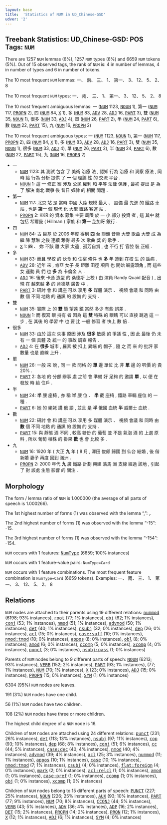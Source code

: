```yaml
---
layout: base
title:  'Statistics of NUM in UD_Chinese-GSD'
udver: '2'
---
```


## Treebank Statistics: UD_Chinese-GSD: POS Tags: `NUM`

There are 1257 `NUM` lemmas (6%), 1257 `NUM` types (6%) and 6659 `NUM` tokens (5%).
Out of 15 observed tags, the rank of `NUM` is: 4 in number of lemmas, 4 in number of types and 6 in number of tokens.

The 10 most frequent `NUM` lemmas: 一、 兩、 三、 1、 第一、 3、 12、 5、 2、 8

The 10 most frequent `NUM` types:  一、 兩、 三、 1、 第一、 3、 12、 5、 2、 8

The 10 most frequent ambiguous lemmas: 一 (<tt><a href="zh_gsd-pos-NUM.html">NUM</a></tt> 1123, <tt><a href="zh_gsd-pos-NOUN.html">NOUN</a></tt> 1), 第一 (<tt><a href="zh_gsd-pos-NUM.html">NUM</a></tt> 117, <tt><a href="zh_gsd-pos-PROPN.html">PROPN</a></tt> 2), 四 (<tt><a href="zh_gsd-pos-NUM.html">NUM</a></tt> 84, <tt><a href="zh_gsd-pos-X.html">X</a></tt> 1), 多 (<tt><a href="zh_gsd-pos-NUM.html">NUM</a></tt> 83, <tt><a href="zh_gsd-pos-ADV.html">ADV</a></tt> 28, <tt><a href="zh_gsd-pos-ADJ.html">ADJ</a></tt> 16, <tt><a href="zh_gsd-pos-PART.html">PART</a></tt> 3), 雙 (<tt><a href="zh_gsd-pos-NUM.html">NUM</a></tt> 35, <tt><a href="zh_gsd-pos-NOUN.html">NOUN</a></tt> 1), 很多 (<tt><a href="zh_gsd-pos-NUM.html">NUM</a></tt> 33, <tt><a href="zh_gsd-pos-ADJ.html">ADJ</a></tt> 4), 單 (<tt><a href="zh_gsd-pos-NUM.html">NUM</a></tt> 26, <tt><a href="zh_gsd-pos-PART.html">PART</a></tt> 2), 半 (<tt><a href="zh_gsd-pos-NUM.html">NUM</a></tt> 24, <tt><a href="zh_gsd-pos-PART.html">PART</a></tt> 6), 數 (<tt><a href="zh_gsd-pos-NUM.html">NUM</a></tt> 22, <tt><a href="zh_gsd-pos-PART.html">PART</a></tt> 15), 九 (<tt><a href="zh_gsd-pos-NUM.html">NUM</a></tt> 16, <tt><a href="zh_gsd-pos-PROPN.html">PROPN</a></tt> 2)

The 10 most frequent ambiguous types:  一 (<tt><a href="zh_gsd-pos-NUM.html">NUM</a></tt> 1123, <tt><a href="zh_gsd-pos-NOUN.html">NOUN</a></tt> 1), 第一 (<tt><a href="zh_gsd-pos-NUM.html">NUM</a></tt> 117, <tt><a href="zh_gsd-pos-PROPN.html">PROPN</a></tt> 2), 四 (<tt><a href="zh_gsd-pos-NUM.html">NUM</a></tt> 84, <tt><a href="zh_gsd-pos-X.html">X</a></tt> 1), 多 (<tt><a href="zh_gsd-pos-NUM.html">NUM</a></tt> 83, <tt><a href="zh_gsd-pos-ADV.html">ADV</a></tt> 28, <tt><a href="zh_gsd-pos-ADJ.html">ADJ</a></tt> 16, <tt><a href="zh_gsd-pos-PART.html">PART</a></tt> 3), 雙 (<tt><a href="zh_gsd-pos-NUM.html">NUM</a></tt> 35, <tt><a href="zh_gsd-pos-NOUN.html">NOUN</a></tt> 1), 很多 (<tt><a href="zh_gsd-pos-NUM.html">NUM</a></tt> 33, <tt><a href="zh_gsd-pos-ADJ.html">ADJ</a></tt> 4), 單 (<tt><a href="zh_gsd-pos-NUM.html">NUM</a></tt> 26, <tt><a href="zh_gsd-pos-PART.html">PART</a></tt> 2), 半 (<tt><a href="zh_gsd-pos-NUM.html">NUM</a></tt> 24, <tt><a href="zh_gsd-pos-PART.html">PART</a></tt> 6), 數 (<tt><a href="zh_gsd-pos-NUM.html">NUM</a></tt> 22, <tt><a href="zh_gsd-pos-PART.html">PART</a></tt> 15), 九 (<tt><a href="zh_gsd-pos-NUM.html">NUM</a></tt> 16, <tt><a href="zh_gsd-pos-PROPN.html">PROPN</a></tt> 2)


* 一
  * <tt><a href="zh_gsd-pos-NUM.html">NUM</a></tt> 1123: 其 測試 包含 了 美術 治療 法 , 認知 行為 治療 和 洞察 療法 , 同時 給 行為 分析 提供 了 <b>一</b> 個 理論 性 的 交流 平台 .
  * <tt><a href="zh_gsd-pos-NOUN.html">NOUN</a></tt> 1: 這 <b>一</b> 修正 案 涉及 公民 權利 和 平等 法律 保護 , 最初 提出 是 為了 解決 南北 戰爭 後 昔日 奴隸 的 相關 問題 .
* 第一
  * <tt><a href="zh_gsd-pos-NUM.html">NUM</a></tt> 117: 北京 站 是 當時 中國 大陸 規模 最大 、 設備 最 先進 的 鐵路 車站 , 也是 <b>第一</b> 個 現代 化 大型 鐵路 客運 站 .
  * <tt><a href="zh_gsd-pos-PROPN.html">PROPN</a></tt> 2: KKR 的 資本 募集 主要 局限 於 一 小 部分 投資 者 , 這 其中 就 包括 希爾曼 ( Hillman ) 家族 和 <b>第一</b> 芝加哥 銀行 .
* 四
  * <tt><a href="zh_gsd-pos-NUM.html">NUM</a></tt> 84: 古 巨基 於 2006 年度 得到 <b>四</b> 台 聯頒 音樂 大獎 歌曲 大獎 成 為 繼 陳 慧琳 之後 連續 奪得 最多 次 歌曲 獎 的 歌手 .
  * <tt><a href="zh_gsd-pos-X.html">X</a></tt> 1: <b>四</b> 、 妳 不該 離 大家 太遠 , 孤芳自賞 , 也 不行 打 官腔 裝 正經 .
* 多
  * <tt><a href="zh_gsd-pos-NUM.html">NUM</a></tt> 83: 而且 學校 的 伙食 和 住宿 條件 也 <b>多</b> 年 遭到 在校 生 的 詬病 .
  * <tt><a href="zh_gsd-pos-ADV.html">ADV</a></tt> 28: 近年 來 , 肯亞 女子 長 距離 田徑 項目 也 開始 嶄露頭角 , 而 這些 女 運動 員 們 也 <b>多</b> 為 卡倫金 人 .
  * <tt><a href="zh_gsd-pos-ADJ.html">ADJ</a></tt> 16: 後來 卡通 造型 的 桑德斯 上校 ( 由 演員 Randy Quaid 配音 ) , 出現 在 越來越 <b>多</b> 的 肯德基 廣告 中 .
  * <tt><a href="zh_gsd-pos-PART.html">PART</a></tt> 3: 研討 會 和 講座 可以 享用 <b>多</b> 媒體 演示 、 視頻 會議 和 同時 由 數 個 不同 地點 的 通訊 的 設備 的 支持 .
* 雙
  * <tt><a href="zh_gsd-pos-NUM.html">NUM</a></tt> 35: 實際 上 的 <b>雙</b> 筒 望遠 鏡 當然 多少 有些 誤差 .
  * <tt><a href="zh_gsd-pos-NOUN.html">NOUN</a></tt> 1: 而 復寫 眼 持有 者 因為 這 <b>雙</b> 特殊 的 眼睛 可以 直接 跳過 這 一 步 , 在 其後 的 學習 中 也 要 比 一般 修習 者 快上 數 倍 .
* 很多
  * <tt><a href="zh_gsd-pos-NUM.html">NUM</a></tt> 33: 由於 這次 失事 原因 涉及 <b>很多</b> 敏感 的 爭議 性 , 因 此 最後 仍 未 有 一 個 具體 及 統一 的 事故 調查 報告 .
  * <tt><a href="zh_gsd-pos-ADJ.html">ADJ</a></tt> 4: 在 <b>很多</b> 城市 , 羅素 被 扣上 異端 的 帽子 , 隨 之 而 來 的 批評 家 數量 也是 直線 上升 .
* 單
  * <tt><a href="zh_gsd-pos-NUM.html">NUM</a></tt> 26: 一般 來 說 , 同 一 款 間格 的 <b>單</b> 邊 單位 比 非 <b>單</b> 邊 的 呎價 約 貴 20% .
  * <tt><a href="zh_gsd-pos-PART.html">PART</a></tt> 2: 各地 的 分部 辦事 處 之前 會 準備 好 足夠 的 邀請 <b>單</b> , 以 便 在 發放 時 給 住戶 .
* 半
  * <tt><a href="zh_gsd-pos-NUM.html">NUM</a></tt> 24: <b>半</b> 腰 座椅 , 亦 稱 <b>半</b> 腰 位 、 <b>半</b> 截 座椅 , 鐵路 車輛 座位 的 一 種 .
  * <tt><a href="zh_gsd-pos-PART.html">PART</a></tt> 6: 她 的 姥姥 講 俄 語 , 並且 是 <b>半</b> 俄國 血統 <b>半</b> 威爾士 血統 .
* 數
  * <tt><a href="zh_gsd-pos-NUM.html">NUM</a></tt> 22: 研討 會 和 講座 可以 享用 多 媒體 演示 、 視頻 會議 和 同時 由 <b>數</b> 個 不同 地點 的 通訊 的 設備 的 支持 .
  * <tt><a href="zh_gsd-pos-PART.html">PART</a></tt> 15: 與 靜態 酒 不同 , 較高 糖份 的 葡萄 並 不是 氣泡 酒 的 上選 原料 , 所以 葡萄 植株 的 掛果 <b>數</b> 也 會 比較 多 .
* 九
  * <tt><a href="zh_gsd-pos-NUM.html">NUM</a></tt> 16: 1920 年 ( 大正 <b>九</b> 年 ) 8 月 , 澤田 俊郎 歸國 到 仙台 結婚 , 後 偕 新婚 妻子 再度 回到 滿洲 .
  * <tt><a href="zh_gsd-pos-PROPN.html">PROPN</a></tt> 2: 2000 年代 <b>九</b> 廣 鐵路 計劃 興建 落馬 洲 支線 經過 該地 , 引起 了 對 該處 生態 影響 的 關注 .

## Morphology

The form / lemma ratio of `NUM` is 1.000000 (the average of all parts of speech is 1.000266).

The 1st highest number of forms (1) was observed with the lemma “,”: ,.

The 2nd highest number of forms (1) was observed with the lemma “-15”: -15.

The 3rd highest number of forms (1) was observed with the lemma “-154”: -154.

`NUM` occurs with 1 features: <tt><a href="zh_gsd-feat-NumType.html">NumType</a></tt> (6659; 100% instances)

`NUM` occurs with 1 feature-value pairs: `NumType=Card`

`NUM` occurs with 1 feature combinations.
The most frequent feature combination is `NumType=Card` (6659 tokens).
Examples: 一、 兩、 三、 1、 第一、 3、 12、 5、 2、 8


## Relations

`NUM` nodes are attached to their parents using 19 different relations: <tt><a href="zh_gsd-dep-nummod.html">nummod</a></tt> (6198; 93% instances), <tt><a href="zh_gsd-dep-root.html">root</a></tt> (77; 1% instances), <tt><a href="zh_gsd-dep-obj.html">obj</a></tt> (62; 1% instances), <tt><a href="zh_gsd-dep-conj.html">conj</a></tt> (53; 1% instances), <tt><a href="zh_gsd-dep-nmod.html">nmod</a></tt> (51; 1% instances), <tt><a href="zh_gsd-dep-advmod.html">advmod</a></tt> (50; 1% instances), <tt><a href="zh_gsd-dep-det.html">det</a></tt> (40; 1% instances), <tt><a href="zh_gsd-dep-nsubj.html">nsubj</a></tt> (32; 0% instances), <tt><a href="zh_gsd-dep-dep.html">dep</a></tt> (26; 0% instances), <tt><a href="zh_gsd-dep-acl.html">acl</a></tt> (15; 0% instances), <tt><a href="zh_gsd-dep-case-suff.html">case:suff</a></tt> (10; 0% instances), <tt><a href="zh_gsd-dep-nmod-tmod.html">nmod:tmod</a></tt> (10; 0% instances), <tt><a href="zh_gsd-dep-appos.html">appos</a></tt> (8; 0% instances), <tt><a href="zh_gsd-dep-obl.html">obl</a></tt> (8; 0% instances), <tt><a href="zh_gsd-dep-amod.html">amod</a></tt> (6; 0% instances), <tt><a href="zh_gsd-dep-ccomp.html">ccomp</a></tt> (5; 0% instances), <tt><a href="zh_gsd-dep-xcomp.html">xcomp</a></tt> (4; 0% instances), <tt><a href="zh_gsd-dep-punct.html">punct</a></tt> (3; 0% instances), <tt><a href="zh_gsd-dep-nsubj-pass.html">nsubj:pass</a></tt> (1; 0% instances)

Parents of `NUM` nodes belong to 9 different parts of speech: <tt><a href="zh_gsd-pos-NOUN.html">NOUN</a></tt> (6213; 93% instances), <tt><a href="zh_gsd-pos-VERB.html">VERB</a></tt> (152; 2% instances), <tt><a href="zh_gsd-pos-PART.html">PART</a></tt> (93; 1% instances),  (77; 1% instances), <tt><a href="zh_gsd-pos-NUM.html">NUM</a></tt> (70; 1% instances), <tt><a href="zh_gsd-pos-X.html">X</a></tt> (23; 0% instances), <tt><a href="zh_gsd-pos-ADJ.html">ADJ</a></tt> (15; 0% instances), <tt><a href="zh_gsd-pos-PROPN.html">PROPN</a></tt> (15; 0% instances), <tt><a href="zh_gsd-pos-SYM.html">SYM</a></tt> (1; 0% instances)

6304 (95%) `NUM` nodes are leaves.

191 (3%) `NUM` nodes have one child.

56 (1%) `NUM` nodes have two children.

108 (2%) `NUM` nodes have three or more children.

The highest child degree of a `NUM` node is 16.

Children of `NUM` nodes are attached using 24 different relations: <tt><a href="zh_gsd-dep-punct.html">punct</a></tt> (231; 26% instances), <tt><a href="zh_gsd-dep-det.html">det</a></tt> (113; 13% instances), <tt><a href="zh_gsd-dep-nsubj.html">nsubj</a></tt> (97; 11% instances), <tt><a href="zh_gsd-dep-cop.html">cop</a></tt> (93; 10% instances), <tt><a href="zh_gsd-dep-dep.html">dep</a></tt> (68; 8% instances), <tt><a href="zh_gsd-dep-conj.html">conj</a></tt> (51; 6% instances), <tt><a href="zh_gsd-dep-cc.html">cc</a></tt> (44; 5% instances), <tt><a href="zh_gsd-dep-case-dec.html">case:dec</a></tt> (40; 4% instances), <tt><a href="zh_gsd-dep-nmod.html">nmod</a></tt> (40; 4% instances), <tt><a href="zh_gsd-dep-advmod.html">advmod</a></tt> (39; 4% instances), <tt><a href="zh_gsd-dep-acl.html">acl</a></tt> (25; 3% instances), <tt><a href="zh_gsd-dep-nummod.html">nummod</a></tt> (11; 1% instances), <tt><a href="zh_gsd-dep-appos.html">appos</a></tt> (10; 1% instances), <tt><a href="zh_gsd-dep-case.html">case</a></tt> (10; 1% instances), <tt><a href="zh_gsd-dep-nmod-tmod.html">nmod:tmod</a></tt> (7; 1% instances), <tt><a href="zh_gsd-dep-csubj.html">csubj</a></tt> (4; 0% instances), <tt><a href="zh_gsd-dep-flat-foreign.html">flat:foreign</a></tt> (4; 0% instances), <tt><a href="zh_gsd-dep-mark.html">mark</a></tt> (2; 0% instances), <tt><a href="zh_gsd-dep-acl-relcl.html">acl:relcl</a></tt> (1; 0% instances), <tt><a href="zh_gsd-dep-amod.html">amod</a></tt> (1; 0% instances), <tt><a href="zh_gsd-dep-case-pref.html">case:pref</a></tt> (1; 0% instances), <tt><a href="zh_gsd-dep-ccomp.html">ccomp</a></tt> (1; 0% instances), <tt><a href="zh_gsd-dep-obj.html">obj</a></tt> (1; 0% instances), <tt><a href="zh_gsd-dep-xcomp.html">xcomp</a></tt> (1; 0% instances)

Children of `NUM` nodes belong to 15 different parts of speech: <tt><a href="zh_gsd-pos-PUNCT.html">PUNCT</a></tt> (227; 25% instances), <tt><a href="zh_gsd-pos-NOUN.html">NOUN</a></tt> (226; 25% instances), <tt><a href="zh_gsd-pos-AUX.html">AUX</a></tt> (93; 10% instances), <tt><a href="zh_gsd-pos-PART.html">PART</a></tt> (77; 9% instances), <tt><a href="zh_gsd-pos-NUM.html">NUM</a></tt> (70; 8% instances), <tt><a href="zh_gsd-pos-CCONJ.html">CCONJ</a></tt> (44; 5% instances), <tt><a href="zh_gsd-pos-VERB.html">VERB</a></tt> (43; 5% instances), <tt><a href="zh_gsd-pos-ADV.html">ADV</a></tt> (36; 4% instances), <tt><a href="zh_gsd-pos-ADP.html">ADP</a></tt> (16; 2% instances), <tt><a href="zh_gsd-pos-DET.html">DET</a></tt> (15; 2% instances), <tt><a href="zh_gsd-pos-PROPN.html">PROPN</a></tt> (14; 2% instances), <tt><a href="zh_gsd-pos-PRON.html">PRON</a></tt> (12; 1% instances), <tt><a href="zh_gsd-pos-X.html">X</a></tt> (12; 1% instances), <tt><a href="zh_gsd-pos-ADJ.html">ADJ</a></tt> (6; 1% instances), <tt><a href="zh_gsd-pos-SYM.html">SYM</a></tt> (4; 0% instances)

